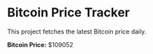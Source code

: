 # Bitcoin Price Tracker

This project fetches the latest Bitcoin price daily.

**Bitcoin Price:** $109052
